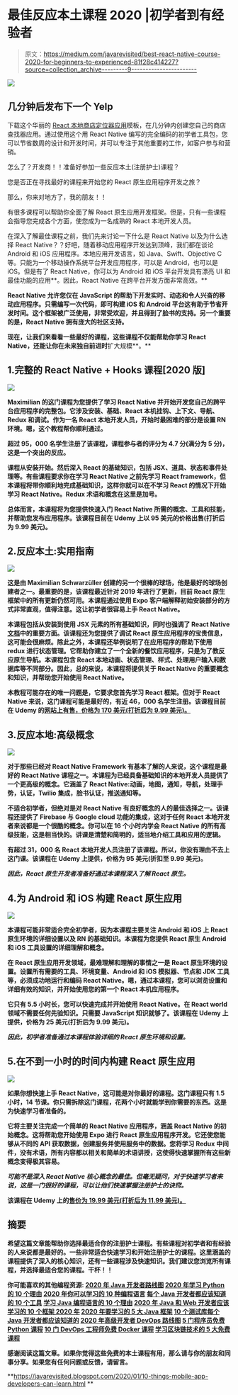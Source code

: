 # 最佳反应本土课程 2020 |初学者到有经验者

> 原文：<https://medium.com/javarevisited/best-react-native-course-2020-for-beginners-to-experienced-81f28c414227?source=collection_archive---------9----------------------->

![](img/e2a1b206abf5494d62332aac35fa8aae.png)

## **几分钟后发布下一个 Yelp**

下载这个华丽的 [React 本地商店定位器应用](https://www.instamobile.io/app-templates/react-native-store-locator-app-template/)模板，在几分钟内创建您自己的商店查找器应用。通过使用这个用 React Native 编写的完全编码的初学者工具包，您可以节省数周的设计和开发时间，并可以专注于其他重要的工作，如客户参与和营销。

怎么了？开发商！！准备好参加一些反应本土(注册护士)课程？

您是否正在寻找最好的课程来开始您的 React 原生应用程序开发之旅？

那么，你来对地方了，我的朋友！！

有很多课程可以帮助你全面了解 React 原生应用开发框架。但是，只有一些课程会指导您完成各个方面，使您成为一名成熟的 React 本地开发人员。

在深入了解最佳课程之前，我们先来讨论一下什么是 React Native 以及为什么选择 React Native？？好吧，随着移动应用程序开发达到顶峰，我们都在谈论 Android 和 iOS 应用程序。本地应用开发语言，如 Java、Swift、Objective C 等。只能为一个移动操作系统平台开发应用程序，可以是 Android，也可以是 iOS。但是有了 React Native，你可以为 Android 和 iOS 平台开发具有漂亮 UI 和最佳功能的应用**。因此，React Native 在跨平台开发方面非常高效。**

**React Native 允许您仅在 JavaScript 的帮助下开发实时、动态和令人兴奋的移动应用程序。**只需编写一次代码，即可构建 iOS 和 Android 平台**这有助于节省开发时间。这个框架被广泛使用，非常受欢迎，并且得到了脸书的支持。另一个重要的是，React Native 拥有庞大的社区支持。**

**现在，让我们来看看一些最好的课程，这些课程不仅能帮助你学习 React Native，还能让你在未来独自前进时**扩大规模**。**

## **1.完整的 React Native + Hooks 课程[2020 版]**

**![](img/989ec1080cbca4482d6d2d1f95d7ea8c.png)**

**Maximilian 的这门课程为您提供了学习 React Native 并开始开发您自己的跨平台应用程序的完整包。它涉及安装、基础、React 本机挂钩、上下文、导航、Redux 和调试。作为一名 React 本地开发人员，开始时最困难的部分是设置 RN 环境。嗯，这个教程帮你顺利通过。**

**超过 95，000 名学生注册了该课程，课程参与者的评分为 4.7 分(满分为 5 分)，这是一个突出的反应。**

**课程从安装开始。然后深入 React 的基础知识，包括 JSX、道具、状态和事件处理等。有些课程要求你在学习 React Native 之前先学习 React framework，但本课程将带你顺利地完成基础知识，这样你就可以在不学习 React 的情况下开始学习 React Native。Redux 术语和概念在这里是加号。**

**总体而言，本课程将为您提供快速入门 React Native 所需的概念、工具和技能，并帮助您发布应用程序。该课程目前在 Udemy 上以 95 美元的价格出售(打折后为 9.99 美元)。**

## **2.反应本土:实用指南**

**![](img/e3b25e6d3a17f5b92ce7891d626fd56c.png)**

**这是由 Maximilian Schwarzüller 创建的另一个很棒的球场，他是最好的球场创建者之一。最重要的是，该课程最近针对 2019 年进行了更新，目前 React 原生框架中的所有更新仍然可用。本课程通过使用 Expo 客户端解释初始安装部分的方式非常直观，值得注意。这让初学者很容易上手 React Native。**

**本课程包括从安装到使用 JSX 元素的所有基础知识，同时也强调了 React Native [文档](https://facebook.github.io/react-native/docs/getting-started.html)中的重要方面。该课程还为您提供了调试 React 原生应用程序的宝贵信息，这可能会很麻烦。除此之外，本课程还举例说明了在应用程序的帮助下使用 redux 进行状态管理。它帮助你建立了一个全新的餐饮应用程序，只是为了教反应原生导航。本课程包含 React 本地动画、状态管理、样式、处理用户输入和数据库等不同部分。因此，总的来说，本课程将提供关于 React Native 的重要概念和知识，并帮助您开始使用 React Native。**

**本教程可能存在的唯一问题是，它要求您首先学习 React 框架。但对于 React Native 来说，这门课程可能是最好的，有近 46，000 名学生注册。该课程目前在 Udemy 的[网站上有售，价格为 170 美元(打折后为 9.99 美元)。](https://click.linksynergy.com/link?id=cDElGBdnNrA&offerid=507388.1737706&type=2&murl=https%3A%2F%2Fwww.udemy.com%2Fcourse%2Freact-native-mobile%2F)**

## **3.反应本地:高级概念**

**[![](img/006e82691a241bc23950f3b418ace9e0.png)](https://hackernoon.com/top-5-react-native-courses-for-mobile-application-developers-b82febdf8a46?source=user_profile---------6---------------------)**

**对于那些已经对 React Native Framework 有基本了解的人来说，这个课程是最好的 React Native 课程之一。本课程为已经具备基础知识的本地开发人员提供了一个更高级的概念。它涵盖了 React Native:动画，地图，通知，导航，处理手势，认证，Twilio 集成，脸书认证，推送通知等。**

**不适合初学者，但绝对是对 React Native 有良好概念的人的最佳选择之一。该课程还提供了 Firebase 与 Google cloud 功能的集成，这对于任何 React 本地开发者来说都是一个很酷的概念。你可以在 16 个小时内学会 React Native 的所有高级技能，这是相当快的。讲课是清楚和简明的，适当地介绍工具和应用的逻辑。**

**有超过 31，000 名 React 本地开发人员注册了该课程。所以，你没有理由不去上这门课。该课程在 Udemy 上提供，价格为 95 美元(折扣至 9.99 美元)。**

*****因此，React 原生开发者准备好通过本课程深入了解 React 原生。*****

## **4.为 Android 和 iOS 构建 React 原生应用**

**[![](img/3c0a44dfd7d3fbf33a492eae06e794dc.png)](https://javarevisited.blogspot.com/2018/02/5-react-native-courses-to-learn-mobile-development-using-JavaScript.html)**

**本课程可能非常适合完全初学者，因为本课程主要关注 Android 和 iOS 上 React 原生环境的详细设置以及 RN 的基础知识。本课程为您提供 React 原生 Android 和 iOS 工具设置的详细理解和概念。**

**在 React 原生应用开发领域，最难理解和理解的事情之一是 React 原生环境的设置。设置所有需要的工具、环境变量、Android 和 iOS 模拟器、节点和 JDK 工具等，必须成功地运行和编码 React Native。嗯，通过本课程，您可以浏览设置和详细有效的知识，并开始使用您的第一个 React 本机应用程序。**

**它只有 5.5 小时长，您可以快速完成并开始使用 React Native。在 React world 领域不需要任何先验知识。只需要 JavaScript 知识就够了。该课程在 Udemy 上提供，价格为 25 美元(打折后为 9.99 美元)。**

*****因此，初学者准备通过本课程体验详细的 React 原生环境和设置。*****

## **5.在不到一小时的时间内构建 React 原生应用**

**[![](img/44a1d17831aa120d47ec6a8827db3ea1.png)](https://dev.to/javinpaul/top-5-courses-to-learn-react-native-in-2020-best-of-lot-5hfd)**

**如果你想快速上手 React Native，这可能是对你最好的课程。这门课程只有 1.5 小时，14 节课。你只需拆除这门课程，花两个小时就能学到你需要的东西。这是为快速学习者准备的。**

**它将主要关注完成一个简单的 React Native 应用程序，涵盖 React Native 的初始概念。这将帮助您开始使用 Expo 进行 React 原生应用程序开发。它还使您能够从不同的 API 获取数据，创建服务并使用服务中的数据。您将学习 Redux 中间件，没有术语，所有内容都以相关和简单的术语讲授，这使得快速掌握所有这些新概念变得极其容易。**

*****可能不是深入 React Native 核心概念的最佳。但毫无疑问，对于快速学习者来说，这是一门很好的课程，可以让他们快速掌握注册护士的诀窍。*****

**该课程在 Udemy 上的[售价为 19.99 美元(打折后为 11.99 美元)。](https://click.linksynergy.com/link?id=cDElGBdnNrA&offerid=507388.1236542&type=2&murl=https%3A%2F%2Fwww.udemy.com%2Fcourse%2Fbuild-an-app-in-less-than-60-minutes-using-react-native%2F)**

## **摘要**

**希望这篇文章能帮助你选择最适合你的注册护士课程。有些课程对初学者和有经验的人来说都是最好的。一些非常适合快速学习和开始注册护士的课程。这里涵盖的课程提供了深入的核心知识，还有一些课程涉及快速知识。我们建议您浏览所有课程，并选择最适合您的课程。干杯！！**

****你可能喜欢的其他编程资源:**
[2020 年 Java 开发者路线图](https://javarevisited.blogspot.com/2019/10/the-java-developer-roadmap.html#axzz64YOHJ2TL)
[2020 年学习 Python 的 10 个理由](https://javarevisited.blogspot.com/2018/05/10-reasons-to-learn-python-programming.html)
[2020 年你可以学习的 10 种编程语言](http://www.java67.com/2017/12/10-programming-languages-to-learn-in.html)
[每个 Java 开发者都应该知道的 10 个工具](http://www.java67.com/2018/04/10-tools-java-developers-should-learn.html)
[学习 Java 编程语言的 10 个理由](http://javarevisited.blogspot.sg/2013/04/10-reasons-to-learn-java-programming.html)
[2020 年 Java 和 Web 开发者应该学习的 10 个框架
2020 年](http://javarevisited.blogspot.sg/2018/01/10-frameworks-java-and-web-developers-should-learn.html)
[2020 年要学习的 5 大 Java 框架](http://javarevisited.blogspot.sg/2018/04/top-5-java-frameworks-to-learn-in-2018_27.html)
[10 个测试库每个 Java 开发者都应该知道的](https://javarevisited.blogspot.sg/2018/01/10-unit-testing-and-integration-tools-for-java-programmers.html)
[2020 年高级开发者 DevOps 路线图](https://hackernoon.com/the-2018-devops-roadmap-31588d8670cb)
[5 门程序员免费 Python 课程](http://www.java67.com/2018/02/5-free-python-online-courses-for-beginners.html)
[10 门 DevOps 工程师免费 Docker 课程](https://hackernoon.com/10-free-courses-to-learn-docker-for-programmers-and-devops-engineers-7ff2781fd6e0)
[学习区块链技术的 5 大免费课程](http://www.java67.com/2018/02/5-free-blockchain-technology-courses.html)**

**感谢阅读这篇文章。如果你觉得这些免费的本土课程有用，那么请与你的朋友和同事分享。如果您有任何问题或反馈，请留言。**

**<https://javarevisited.blogspot.com/2020/01/10-things-mobile-app-developers-can-learn.html> **